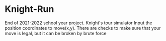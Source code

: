 # Knight-Run
End of 2021-2022 school year project. Knight's tour simulator
Input the position coordinates to move(x,y). There are checks to make sure that your move is legal, but it can be broken by brute force
